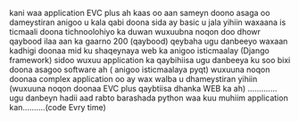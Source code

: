 kani waa application EVC plus ah kaas oo aan sameyn doono asaga oo dameystiran anigoo u kala qabi doona sida ay basic u jala yihiin waxaana 
is ticmaali doona tichnoolohiyo ka duwan wuxuubna noqon doo dhowr qaybood ilaa aan ka gaarno 200 (qaybood) qeybaha ugu danbeeyo waxaan kadhigi 
doonaa mid ku shaqeynaya web ka anigoo isticmaalay (Django framework) sidoo wuxuu application ka qaybihiisa ugu danbeeya ku soo bixi doona 
asagoo software ah ( anigoo isticmaalaya pyqt) wuxuuna noqon doonaa complex application oo ay wax walba u dhameystiran yihiin (wuxuuna noqon doonaa 
EVC plus qaybtiisa dhanka WEB ka ah)
............. ugu danbeyn hadii aad rabto barashada python waa kuu muhiim application kan..........(code Evry time)
